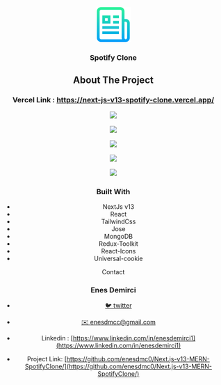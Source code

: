 

<div align="center">
  <a href="https://github.com/github_username/repo_name">
    <img src="images/logo.png" alt="Logo" width="80" height="80">
  </a>
<h3 align="center">Spotify Clone</h3>





## About The Project

### Vercel Link :  https://next-js-v13-spotify-clone.vercel.app/




![][img-1]

![][img-2]

![][img-3]

![][img-4]

![][img-5]



### Built With

- NextJs v13
- React
- TailwindCss
- Jose
- MongoDB
- Redux-Toolkit
- React-Icons
- Universal-cookie

Contact

### Enes Demirci

- [🐦 twitter](https://twitter.com/enesdmc00) 
- [ ✉️ enesdmcc@gmail.com]()
- Linkedin : [https://www.linkedin.com/in/enesdemirci1](https://www.linkedin.com/in/enesdemirci1)

- Project Link: [https://github.com/enesdmc0/Next.js-v13-MERN-SpotifyClone/](https://github.com/enesdmc0/Next.js-v13-MERN-SpotifyClone/)

  

[img-1]: images/img1.png
[img-2]: images/img2.png
[img-3]: images/img-3.png
[img-4]: images/img-4.png
[img-5]: images/img-5.png




